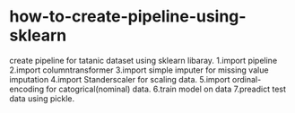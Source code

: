 # how-to-create-pipeline-using-sklearn
create pipeline for tatanic dataset using sklearn libaray.
1.import pipeline
2.import columntransformer
3.import simple imputer for missing value imputation
4.import Standerscaler for scaling data.
5.import ordinal-encoding for catogrical(nominal) data.
6.train model on data
7.preadict test data using pickle.
